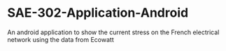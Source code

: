 # SAE-302-Application-Android
An android application to show the current stress on the French electrical network using the data from Ecowatt
